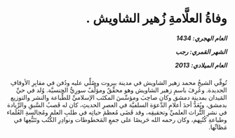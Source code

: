 <h1 dir="rtl">وفاةُ العلَّامةِ زُهير الشاويش .</h1>

<h5 dir="rtl">العام الهجري:  1434

الشهر القمري: رجب

العام الميلادي: 2013</h5>

<p dir="rtl">تُوفِّي الشيخُ محمد زهير الشاويش في مدينة بيروت وصُلِّي عليه ودُفن في مقابِرِ الأوقافِ الجديدة. وعُرِفَ باسمِ زهير الشاويش وهو محقِّقٌ ومؤلِّفٌ سورِيُّ الجنسيَّة. وُلد في حيِّ المَيدان بمدينة دمشق وكان صاحِبَ ومؤسِّسَ المكتَب الإسلاميِّ للطِّباعة والنشر والتوزيع بدمشق، ويُعَدُّ أحدَ أعلامِ الدَّعوَة السلفيَّة في العصرِ الحديثِ، كان له قَصبُ السَّبقِ والرِّيادة في نشرِ التُّراث العلميِّ وتحقيقِه، وقد قَضَى مُعظمَ حياتِه في طلبِ العلمِ ومُجالسةِ العُلَماء وطباعةِ كُتُبِهم، وكان رحمه الله حَريصًا على جمعِ المَخطوطات ونوادِرِ الكُتُب وتَتَبُّعِها في مَظانِّها.</p></br>
